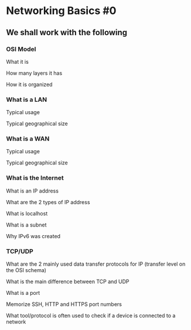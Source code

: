 # Networking Basics #0

## We shall work with the following 

### OSI Model

What it is

How many layers it has

How it is organized

### What is a LAN

Typical usage

Typical geographical size

### What is a WAN

Typical usage

Typical geographical size

### What is the Internet

What is an IP address

What are the 2 types of IP address

What is localhost

What is a subnet

Why IPv6 was created

### TCP/UDP

What are the 2 mainly used data transfer protocols for IP (transfer level on the OSI schema)

What is the main difference between TCP and UDP

What is a port

Memorize SSH, HTTP and HTTPS port numbers

What tool/protocol is often used to check if a device is connected to a network

